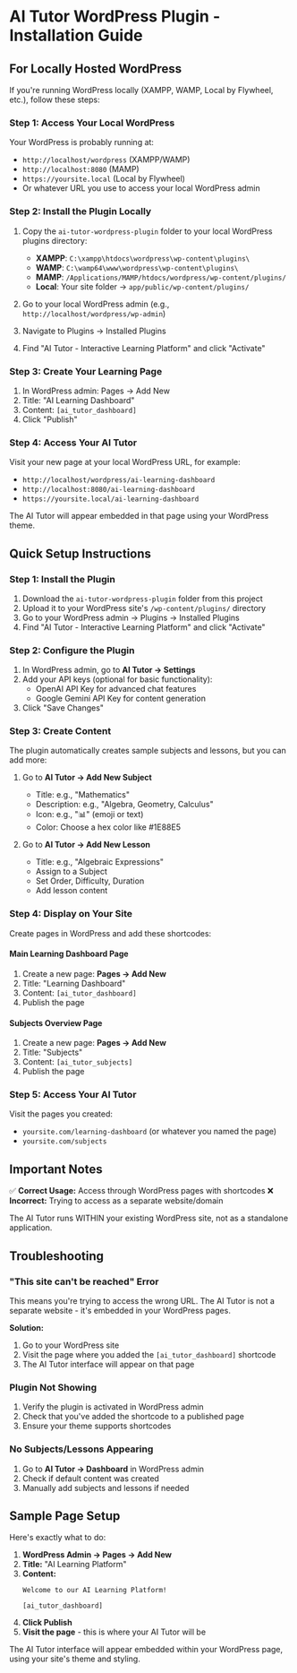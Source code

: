 # AI Tutor WordPress Plugin - Installation Guide

## For Locally Hosted WordPress

If you're running WordPress locally (XAMPP, WAMP, Local by Flywheel, etc.), follow these steps:

### Step 1: Access Your Local WordPress
Your WordPress is probably running at:
- `http://localhost/wordpress` (XAMPP/WAMP)
- `http://localhost:8080` (MAMP)
- `https://yoursite.local` (Local by Flywheel)
- Or whatever URL you use to access your local WordPress admin

### Step 2: Install the Plugin Locally
1. Copy the `ai-tutor-wordpress-plugin` folder to your local WordPress plugins directory:
   - **XAMPP**: `C:\xampp\htdocs\wordpress\wp-content\plugins\`
   - **WAMP**: `C:\wamp64\www\wordpress\wp-content\plugins\`
   - **MAMP**: `/Applications/MAMP/htdocs/wordpress/wp-content/plugins/`
   - **Local**: Your site folder → `app/public/wp-content/plugins/`

2. Go to your local WordPress admin (e.g., `http://localhost/wordpress/wp-admin`)
3. Navigate to Plugins → Installed Plugins
4. Find "AI Tutor - Interactive Learning Platform" and click "Activate"

### Step 3: Create Your Learning Page
1. In WordPress admin: Pages → Add New
2. Title: "AI Learning Dashboard"
3. Content: `[ai_tutor_dashboard]`
4. Click "Publish"

### Step 4: Access Your AI Tutor
Visit your new page at your local WordPress URL, for example:
- `http://localhost/wordpress/ai-learning-dashboard`
- `http://localhost:8080/ai-learning-dashboard`
- `https://yoursite.local/ai-learning-dashboard`

The AI Tutor will appear embedded in that page using your WordPress theme.

## Quick Setup Instructions

### Step 1: Install the Plugin
1. Download the `ai-tutor-wordpress-plugin` folder from this project
2. Upload it to your WordPress site's `/wp-content/plugins/` directory
3. Go to your WordPress admin → Plugins → Installed Plugins
4. Find "AI Tutor - Interactive Learning Platform" and click "Activate"

### Step 2: Configure the Plugin
1. In WordPress admin, go to **AI Tutor → Settings**
2. Add your API keys (optional for basic functionality):
   - OpenAI API Key for advanced chat features
   - Google Gemini API Key for content generation
3. Click "Save Changes"

### Step 3: Create Content
The plugin automatically creates sample subjects and lessons, but you can add more:

1. Go to **AI Tutor → Add New Subject**
   - Title: e.g., "Mathematics"
   - Description: e.g., "Algebra, Geometry, Calculus"
   - Icon: e.g., "📊" (emoji or text)
   - Color: Choose a hex color like #1E88E5

2. Go to **AI Tutor → Add New Lesson**
   - Title: e.g., "Algebraic Expressions"
   - Assign to a Subject
   - Set Order, Difficulty, Duration
   - Add lesson content

### Step 4: Display on Your Site
Create pages in WordPress and add these shortcodes:

#### Main Learning Dashboard Page
1. Create a new page: **Pages → Add New**
2. Title: "Learning Dashboard" 
3. Content: `[ai_tutor_dashboard]`
4. Publish the page

#### Subjects Overview Page
1. Create a new page: **Pages → Add New**
2. Title: "Subjects"
3. Content: `[ai_tutor_subjects]`
4. Publish the page

### Step 5: Access Your AI Tutor
Visit the pages you created:
- `yoursite.com/learning-dashboard` (or whatever you named the page)
- `yoursite.com/subjects`

## Important Notes

✅ **Correct Usage:** Access through WordPress pages with shortcodes
❌ **Incorrect:** Trying to access as a separate website/domain

The AI Tutor runs WITHIN your existing WordPress site, not as a standalone application.

## Troubleshooting

### "This site can't be reached" Error
This means you're trying to access the wrong URL. The AI Tutor is not a separate website - it's embedded in your WordPress pages.

**Solution:** 
1. Go to your WordPress site
2. Visit the page where you added the `[ai_tutor_dashboard]` shortcode
3. The AI Tutor interface will appear on that page

### Plugin Not Showing
1. Verify the plugin is activated in WordPress admin
2. Check that you've added the shortcode to a published page
3. Ensure your theme supports shortcodes

### No Subjects/Lessons Appearing
1. Go to **AI Tutor → Dashboard** in WordPress admin
2. Check if default content was created
3. Manually add subjects and lessons if needed

## Sample Page Setup

Here's exactly what to do:

1. **WordPress Admin → Pages → Add New**
2. **Title:** "AI Learning Platform"
3. **Content:** 
   ```
   Welcome to our AI Learning Platform!
   
   [ai_tutor_dashboard]
   ```
4. **Click Publish**
5. **Visit the page** - this is where your AI Tutor will be

The AI Tutor interface will appear embedded within your WordPress page, using your site's theme and styling.